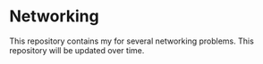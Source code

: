 # Networking

This repository contains my for several networking problems. This repository will be updated over time.
